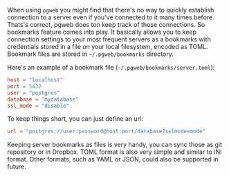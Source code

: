 When using `pgweb` you might find that there's no way to quickly
establish connection to a server even if you've connected to it 
many times before. Thats's correct, pgweb does ton keep track of 
those connections. So bookmarks feature comes into play.
It basically allows you to keep connection settings to your most
frequent servers as a bookmarks with credentials stored in a file
on your local filesystem, encoded as TOML. Bookmark files are stored
in `~/.pgweb/bookmarks` directory.

Here's an example of a bookmark file (`~/.pgweb/bookmarks/server.toml`):

```TOML
host = "localhost"
port = 5432
user = "postgres"
database = "mydatabase"
ssl_mode = "disable"
``` 

To keep things short, you can just define an url:

```TOML
url = "postgres://user:password@host:port/database?sslmode=mode"
```

Keeping server bookmarks as files is very handy, you can sync those
as git repository or in Dropbox. TOML format is also very simple and
similar to INI format. Other formats, such as YAML or JSON, could also
be supported in future.